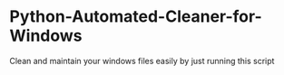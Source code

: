 # Python-Automated-Cleaner-for-Windows
Clean and maintain your windows files easily by just running this script
